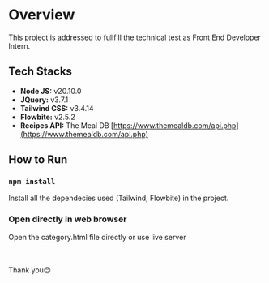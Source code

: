 # Overview

This project is addressed to fullfill the technical test as Front End Developer Intern.

## Tech Stacks

- <b>Node JS:</b> v20.10.0
- <b>JQuery:</b> v3.7.1
- <b>Tailwind CSS:</b> v3.4.14
- <b>Flowbite:</b> v2.5.2
- <b>Recipes API:</b> The Meal DB [https://www.themealdb.com/api.php](https://www.themealdb.com/api.php)

## How to Run

### `npm install`

Install all the dependecies used (Tailwind, Flowbite) in the project.

### Open directly in web browser

Open the category.html file directly or use live server


<br>
<br>
Thank you😊
